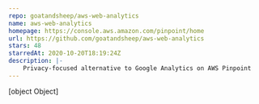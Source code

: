 ```yaml
---
repo: goatandsheep/aws-web-analytics
name: aws-web-analytics
homepage: https://console.aws.amazon.com/pinpoint/home
url: https://github.com/goatandsheep/aws-web-analytics
stars: 48
starredAt: 2020-10-20T18:19:24Z
description: |-
    Privacy-focused alternative to Google Analytics on AWS Pinpoint
---
```


[object Object]

